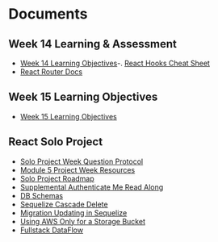 # Documents

## Week 14 Learning & Assessment

- [Week 14 Learning Objectives][week14-learning-objectives]-. [React Hooks Cheat Sheet][react-hooks-cheatsheet]
- [React Router Docs][react-router-docs]

## Week 15 Learning Objectives

- [Week 15 Learning Objectives][week15-learning-objectives]

## React Solo Project

- [Solo Project Week Question Protocol][solo-week-question-protocol]
- [Module 5 Project Week Resources][solo-project-resources]
- [Solo Project Roadmap][solo-project-roadmap]
- [Supplemental Authenticate Me Read Along][authenticate-me-read-along]
- [DB Schemas][db-schemas]
- [Sequelize Cascade Delete][sequelize-cascade-delete]
- [Migration Updating in Sequelize][sequelize-migration-update]
- [Using AWS Only for a Storage Bucket][aws-just-storage]
- [Fullstack DataFlow][fullstack-data-flow]

[db-schemas]: ./assets/dbschemas
[react-hooks-cheatsheet]: https://gist.github.com/jamesurobertson/f87c68f5eb2839e3dee88279aca6054c
[week14-learning-objectives]: https://github.com/jdrichardsappacad/week14-react-learning-objectives
[week15-learning-objectives]: https://github.com/jdrichardsappacad/week15-react-learning-objectives/
[react-router-docs]: https://reactrouter.com/web/guides/quick-start
[sequelize-cascade-delete]: https://github.com/Lazytangent/sequelize__migration_hooks
[authenticate-me-read-along]: https://github.com/Lazytangent/authenticate-me-read-along
[sequelize-migration-update]: https://github.com/Lazytangent/migrations-demo-with-sequelize
[aws-just-storage]: https://github.com/Lazytangent/aws-s3-just-storage
[fullstack-data-flow]: https://github.com/Lazytangent/DataFlow
[solo-project-roadmap]: ./assets/react-project-week-roadmap.md
[solo-project-resources]: https://github.com/Lazytangent/Mod-5-Project-Week
[solo-week-question-protocol]: ./assets/solo-week-question-protocol.md
